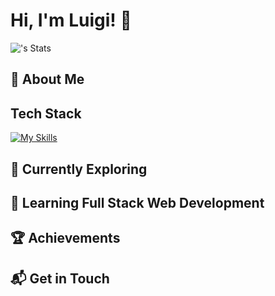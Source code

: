 # Hi, I'm Luigi! 👋
![<luigitarallo>'s Stats](https://github-readme-stats.vercel.app/api?username=<luigitarallo>&theme=vue-dark&show_icons=true&hide_border=true&count_private=true)
## 🚀 About Me

## Tech Stack
[![My Skills](https://skillicons.dev/icons?i=js,html,css)](https://skillicons.dev)

## 🌱 Currently Exploring

## 🚀 Learning Full Stack Web Development

## 🏆 Achievements

## 📬 Get in Touch
